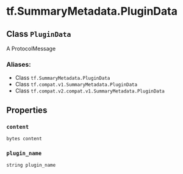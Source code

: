 <div itemscope itemtype="http://developers.google.com/ReferenceObject">
<meta itemprop="name" content="tf.SummaryMetadata.PluginData" />
<meta itemprop="path" content="Stable" />
<meta itemprop="property" content="content"/>
<meta itemprop="property" content="plugin_name"/>
</div>

# tf.SummaryMetadata.PluginData

## Class `PluginData`

A ProtocolMessage



### Aliases:

* Class `tf.SummaryMetadata.PluginData`
* Class `tf.compat.v1.SummaryMetadata.PluginData`
* Class `tf.compat.v2.compat.v1.SummaryMetadata.PluginData`

<!-- Placeholder for "Used in" -->


## Properties

<h3 id="content"><code>content</code></h3>

`bytes content`


<h3 id="plugin_name"><code>plugin_name</code></h3>

`string plugin_name`




